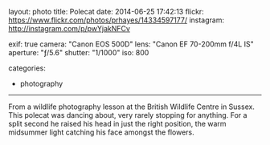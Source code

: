 layout: photo
title: Polecat
date: 2014-06-25 17:42:13
flickr: https://www.flickr.com/photos/prhayes/14334597177/
instagram: http://instagram.com/p/pwYjakNFCv

exif: true
camera: "Canon EOS 500D"
lens: "Canon EF 70-200mm f/4L IS"
aperture: "ƒ/5.6"
shutter: "1/1000"
iso: 800

categories:
  - photography
---

From a wildlife photography lesson at the British Wildlife Centre in Sussex. This polecat was dancing about, very rarely stopping for anything. For a split second he raised his head in just the right position, the warm midsummer light catching his face amongst the flowers.
